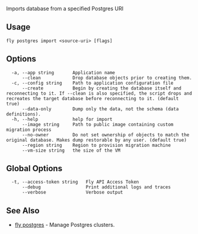 Imports database from a specified Postgres URI


## Usage
~~~
fly postgres import <source-uri> [flags]
~~~

## Options

~~~
  -a, --app string       Application name
      --clean            Drop database objects prior to creating them.
  -c, --config string    Path to application configuration file
      --create           Begin by creating the database itself and reconnecting to it. If --clean is also specified, the script drops and recreates the target database before reconnecting to it. (default true)
      --data-only        Dump only the data, not the schema (data definitions).
  -h, --help             help for import
      --image string     Path to public image containing custom migration process
      --no-owner         Do not set ownership of objects to match the original database. Makes dump restorable by any user. (default true)
      --region string    Region to provision migration machine
      --vm-size string   the size of the VM
~~~

## Global Options

~~~
  -t, --access-token string   Fly API Access Token
      --debug                 Print additional logs and traces
      --verbose               Verbose output
~~~

## See Also

* [fly postgres](/docs/flyctl/postgres/)	 - Manage Postgres clusters.

